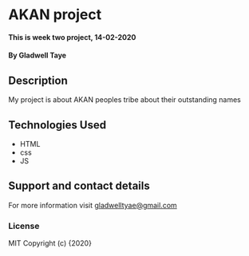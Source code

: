 # AKAN project
#### This is week two project, 14-02-2020
#### By **Gladwell Taye**
## Description
My project is about AKAN peoples tribe about their outstanding names

## Technologies Used
- HTML
- css
- JS
## Support and contact details
For more information visit gladwelltyae@gmail.com
### License
MIT
Copyright (c) {2020}

